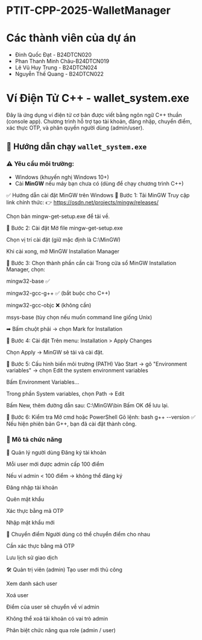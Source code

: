 # PTIT-CPP-2025-WalletManager
# Các thành viên của dự án
- Đinh Quốc Đạt - B24DTCN020
- Phan Thanh Minh Châu-B24DTCN019
- Lê Vũ Huy Trung - B24DTCN024
- Nguyễn Thế Quang - B24DTCN022


# Ví Điện Tử C++ - wallet_system.exe

Đây là ứng dụng ví điện tử cơ bản được viết bằng ngôn ngữ C++ thuần (console app). Chương trình hỗ trợ tạo tài khoản, đăng nhập, chuyển điểm, xác thực OTP, và phân quyền người dùng (admin/user).

## 🔧 Hướng dẫn chạy `wallet_system.exe`

### ⚠️ Yêu cầu môi trường:
- Windows (khuyến nghị Windows 10+)
- Cài **MinGW** nếu máy bạn chưa có (dùng để chạy chương trình C++)

✅ Hướng dẫn cài đặt MinGW trên Windows
📌 Bước 1: Tải MinGW
Truy cập link chính thức:
👉 https://osdn.net/projects/mingw/releases/

Chọn bản mingw-get-setup.exe để tải về.

📌 Bước 2: Cài đặt
Mở file mingw-get-setup.exe

Chọn vị trí cài đặt (giữ mặc định là C:\MinGW)

Khi cài xong, mở MinGW Installation Manager

📌 Bước 3: Chọn thành phần cần cài
Trong cửa sổ MinGW Installation Manager, chọn:

mingw32-base ✅

mingw32-gcc-g++ ✅ (bắt buộc cho C++)

mingw32-gcc-objc ❌ (không cần)

msys-base (tùy chọn nếu muốn command line giống Unix)

➡ Bấm chuột phải → chọn Mark for Installation

📌 Bước 4: Cài đặt
Trên menu: Installation > Apply Changes

Chọn Apply → MinGW sẽ tải và cài đặt.

📌 Bước 5: Cấu hình biến môi trường (PATH)
Vào Start → gõ "Environment variables" → chọn Edit the system environment variables

Bấm Environment Variables...

Trong phần System variables, chọn Path → Edit

Bấm New, thêm đường dẫn sau:
 C:\MinGW\bin
Bấm OK để lưu lại.

📌 Bước 6: Kiểm tra
Mở cmd hoặc PowerShell
Gõ lệnh:
bash g++ --version
✅ Nếu hiện phiên bản G++, bạn đã cài đặt thành công.

### 🧠 Mô tả chức năng
👥 Quản lý người dùng
Đăng ký tài khoản

Mỗi user mới được admin cấp 100 điểm

Nếu ví admin < 100 điểm → không thể đăng ký

Đăng nhập tài khoản

Quên mật khẩu

Xác thực bằng mã OTP

Nhập mật khẩu mới

💸 Chuyển điểm
Người dùng có thể chuyển điểm cho nhau

Cần xác thực bằng mã OTP

Lưu lịch sử giao dịch

🛠️ Quản trị viên (admin)
Tạo user mới thủ công

Xem danh sách user

Xoá user

Điểm của user sẽ chuyển về ví admin

Không thể xoá tài khoản có vai trò admin

Phân biệt chức năng qua role (admin / user)
